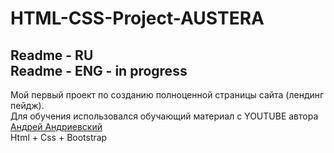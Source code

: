 # HTML-CSS-Project-AUSTERA

**Readme - RU**<br>
Readme - ENG - in progress<br>
---
Мой первый проект по созданию полноценной страницы сайта (лендинг пейдж).<br>
Для обучения использовался обучающий материал с YOUTUBE автора [Андрей Андриевский](https://www.youtube.com/watch?v=GFqCX2AefQk&list=PLMB6wLyKp7lV9YoWTMCztq-KXYhYPB09K&ab_channel=%D0%90%D0%BD%D0%B4%D1%80%D0%B5%D0%B9%D0%90%D0%BD%D0%B4%D1%80%D0%B8%D0%B5%D0%B2%D1%81%D0%BA%D0%B8%D0%B9)
<br>
Html + Css + Bootstrap
